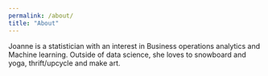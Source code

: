 ```yaml
---
permalink: /about/
title: "About"
---
```


Joanne is a statistician with an interest in Business operations analytics and Machine learning. Outside of data science, she loves to snowboard and yoga, thrift/upcycle and make art.
